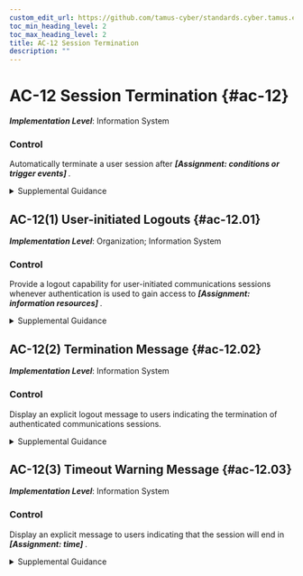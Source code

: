```yaml
---
custom_edit_url: https://github.com/tamus-cyber/standards.cyber.tamus.edu/tree/main/static/content/tamus.edu/TAMUS_profile.xml
toc_min_heading_level: 2
toc_max_heading_level: 2
title: AC-12 Session Termination
description: ""
---
```


# AC-12 Session Termination {#ac-12}

_**Implementation Level**_: Information System

### Control

Automatically terminate a user session after <strong> <em>[Assignment: conditions or trigger events]</em> </strong>.

<details>
  <summary>Supplemental Guidance</summary>

Session termination addresses the termination of user-initiated logical sessions (in contrast to <a xmlns="http://csrc.nist.gov/ns/oscal/1.0" href="#sc-10">SC-10</a> , which addresses the termination of network connections associated with communications sessions (i.e., network disconnect)). A logical session (for local, network, and remote access) is initiated whenever a user (or process acting on behalf of a user) accesses an organizational system. Such user sessions can be terminated without terminating network sessions. Session termination ends all processes associated with a user&#8217;s logical session except for those processes that are specifically created by the user (i.e., session owner) to continue after the session is terminated. Conditions or trigger events that require automatic termination of the session include organization-defined periods of user inactivity, targeted responses to certain types of incidents, or time-of-day restrictions on system use.

</details>

## AC-12(1) User-initiated Logouts {#ac-12.01}

_**Implementation Level**_: Organization; Information System

### Control

Provide a logout capability for user-initiated communications sessions whenever authentication is used to gain access to <strong> <em>[Assignment: information resources]</em> </strong>.

<details>
  <summary>Supplemental Guidance</summary>

Information resources to which users gain access via authentication include local workstations, databases, and password-protected websites or web-based services.

</details>

## AC-12(2) Termination Message {#ac-12.02}

_**Implementation Level**_: Information System

### Control

Display an explicit logout message to users indicating the termination of authenticated communications sessions.

<details>
  <summary>Supplemental Guidance</summary>

Logout messages for web access can be displayed after authenticated sessions have been terminated. However, for certain types of sessions, including file transfer protocol (FTP) sessions, systems typically send logout messages as final messages prior to terminating sessions.

</details>

## AC-12(3) Timeout Warning Message {#ac-12.03}

_**Implementation Level**_: Information System

### Control

Display an explicit message to users indicating that the session will end in <strong> <em>[Assignment: time]</em> </strong>.

<details>
  <summary>Supplemental Guidance</summary>

To increase usability, notify users of pending session termination and prompt users to continue the session. The pending session termination time period is based on the parameters defined in the <a xmlns="http://csrc.nist.gov/ns/oscal/1.0" href="#ac-12">AC-12</a> base control.

</details>

